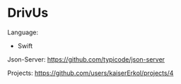 # DrivUs

Language:
 - Swift

Json-Server:
https://github.com/typicode/json-server

Projects:
https://github.com/users/kaiserErkol/projects/4

